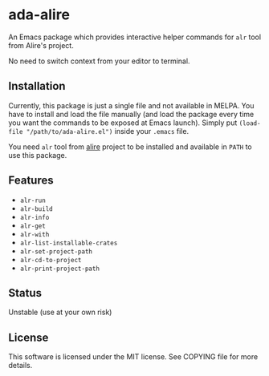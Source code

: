 # ada-alire
An Emacs package which provides interactive helper commands
for `alr` tool from Alire's project.

No need to switch context from your editor to terminal.

## Installation
Currently, this package is just a single file and not available in
MELPA. You have to install and load the file manually (and load
the package every time you want the commands to be exposed at Emacs launch).
Simply put `(load-file "/path/to/ada-alire.el")` inside your `.emacs` file.

You need `alr` tool from [alire](https://github.com/alire-project/alire) project
to be installed and available in `PATH` to use this package.

## Features
- `alr-run`
- `alr-build`
- `alr-info`
- `alr-get`
- `alr-with`
- `alr-list-installable-crates`
- `alr-set-project-path`
- `alr-cd-to-project`
- `alr-print-project-path`

## Status
Unstable (use at your own risk)

## License
This software is licensed under the MIT license. See COPYING
file for more details.

